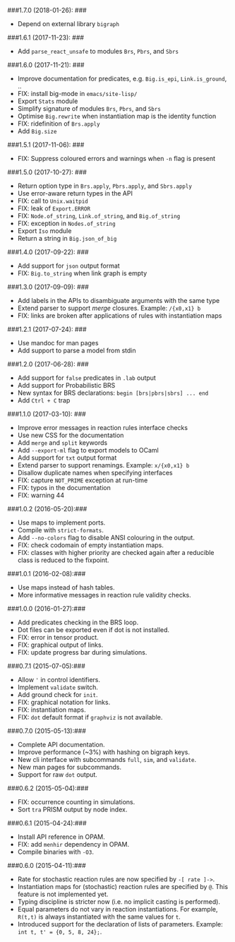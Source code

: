 ###1.7.0 (2018-01-26): ###

* Depend on external library `bigraph`


###1.6.1 (2017-11-23): ###

* Add `parse_react_unsafe` to modules `Brs`, `Pbrs`, and `Sbrs`


###1.6.0 (2017-11-21): ###

* Improve documentation for predicates, e.g. `Big.is_epi`, `Link.is_ground`, ..
* FIX: install big-mode in `emacs/site-lisp/`
* Export `Stats` module
* Simplify signature of modules `Brs`, `Pbrs`, and `Sbrs`
* Optimise `Big.rewrite` when instantiation map is the identity function
* FIX: ridefinition of `Brs.apply`
* Add `Big.size`


###1.5.1 (2017-11-06): ###

* FIX: Suppress coloured errors and warnings when `-n` flag is present


###1.5.0 (2017-10-27): ###

* Return option type in `Brs.apply`, `Pbrs.apply`, and `Sbrs.apply` 
* Use error-aware return types in the API
* FIX: call to `Unix.waitpid`
* FIX: leak of `Export.ERROR`
* FIX: `Node.of_string`, `Link.of_string`, and `Big.of_string`
* FIX: exception in `Nodes.of_string`
* Export `Iso` module
* Return a string in `Big.json_of_big` 


###1.4.0 (2017-09-22): ###

* Add support for `json` output format
* FIX: `Big.to_string` when link graph is empty


###1.3.0 (2017-09-09): ###

* Add labels in the APIs to disambiguate arguments with the same type
* Extend parser to support *merge* closures. Example: `/{x0,x1} b`
* FIX: links are broken after applications of rules with instantiation maps


###1.2.1 (2017-07-24): ###

* Use mandoc for man pages
* Add support to parse a model from stdin


###1.2.0 (2017-06-28): ###

* Add support for `false` predicates in `.lab` output
* Add support for Probabilistic BRS
* New syntax for BRS declarations: `begin [brs|pbrs|sbrs] ... end`
* Add `Ctrl + C` trap


###1.1.0 (2017-03-10): ###

* Improve error messages in reaction rules interface checks
* Use new CSS for the documentation
* Add `merge` and `split` keywords
* Add `--export-ml` flag to export models to OCaml
* Add support for `txt` output format
* Extend parser to support renamings. Example: `x/{x0,x1} b`
* Disallow duplicate names when specifying interfaces
* FIX: capture `NOT_PRIME` exception at run-time
* FIX: typos in the documentation
* FIX: warning 44


###1.0.2 (2016-05-20):###

* Use maps to implement ports.
* Compile with `strict-formats`.
* Add `--no-colors` flag to disable ANSI colouring in the output.
* FIX: check codomain of empty instantiation maps.
* FIX: classes with higher priority are checked again after a reducible class is
  reduced to the fixpoint.


###1.0.1 (2016-02-08):###

* Use maps instead of hash tables.
* More informative messages in reaction rule validity checks.


###1.0.0 (2016-01-27):###

* Add predicates checking in the BRS loop.
* Dot files can be exported even if dot is not installed.
* FIX: error in tensor product.
* FIX: graphical output of links.
* FIX: update progress bar during simulations.


###0.7.1 (2015-07-05):###

* Allow ``'`` in control identifiers.
* Implement `validate` switch.
* Add ground check for `init`.
* FIX: graphical notation for links.
* FIX: instantiation maps.
* FIX: `dot` default format if `graphviz` is not available.


###0.7.0 (2015-05-13):###

* Complete API documentation.
* Improve performance (~3%) with hashing on bigraph keys.
* New cli interface with subcommands `full`, `sim`, and `validate`.
* New man pages for subcommands.
* Support for raw `dot` output.


###0.6.2 (2015-05-04):###

* FIX: occurrence counting in simulations.
* Sort `tra` PRISM output by node index.


###0.6.1 (2015-04-24):###

* Install API reference in OPAM.
* FIX: add `menhir` dependency in OPAM.
* Compile binaries with `-O3`.


###0.6.0 (2015-04-11):###

*  Rate for stochastic reaction rules are now specified by ```-[ rate ]->```.
*  Instantiation maps for (stochastic) reaction rules are specified by ```@```.
   This feature is not implemented yet.
*  Typing discipline is stricter now (i.e. no implicit casting is performed).
*  Equal parameters do not vary in reaction instantiations. For example,
   ```R(t,t)``` is always instantiated with the same values for ```t```.
*  Introduced support for the declaration of lists of parameters. Example:
   ```int t, t' = {0, 5, 8, 24};```.
   
